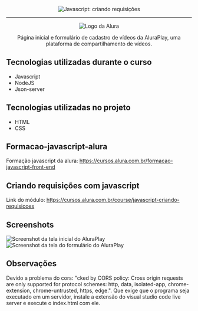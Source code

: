 <p align="center"> <img src="https://imgur.com/J3hD21O.png" alt="Javascript: criando requisições"> </p>

<hr>

<p align="center"> <img src="https://github.com/MonicaHillman/aluraplay-requisicoes/blob/main/img/logo.png" alt="Logo da Alura"> </p>
<p align="center">Página inicial e formulário de cadastro de vídeos da AluraPlay, uma plataforma de compartilhamento de vídeos.</p>

## Tecnologias utilizadas durante o curso
* Javascript
* NodeJS
* Json-server

## Tecnologias utilizadas no projeto
* HTML
* CSS

##  Formacao-javascript-alura
Formação javascript da alura: https://cursos.alura.com.br/formacao-javascript-front-end

## Criando requisições com javascript
Link do módulo: https://cursos.alura.com.br/course/javascript-criando-requisicoes

## Screenshots
![Screenshot da tela inicial do AluraPlay](https://imgur.com/aymxEsh.png)
![Screenshot da tela do formulário do AluraPlay](https://imgur.com/ShNADf2.png)

## Observações 
Devido a problema do cors: "cked by CORS policy: Cross origin requests are only supported for protocol schemes: http, data, isolated-app, chrome-extension, chrome-untrusted, https, edge.". Que exige que o programa seja executado em um servidor, instale a extensão do visual studio code live server e execute o index.html com ele.
